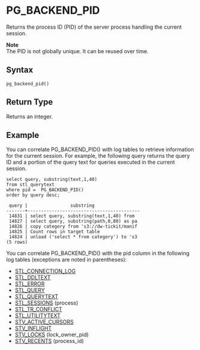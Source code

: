 # PG\_BACKEND\_PID<a name="PG_BACKEND_PID"></a>

Returns the process ID \(PID\) of the server process handling the current session\.

**Note**  
The PID is not globally unique\. It can be reused over time\.

## Syntax<a name="PG_BACKEND_PID-synopsis"></a>

```
pg_backend_pid()
```

## Return Type<a name="PG_BACKEND_PID-return-type"></a>

Returns an integer\.

## Example<a name="PG_BACKEND_PID-example"></a>

You can correlate PG\_BACKEND\_PID\(\) with log tables to retrieve information for the current session\. For example, the following query returns the query ID and a portion of the query text for queries executed in the current session\.

```
select query, substring(text,1,40)
from stl_querytext
where pid =  PG_BACKEND_PID()
order by query desc;

 query |                substring
-------+------------------------------------------
 14831 | select query, substring(text,1,40) from
 14827 | select query, substring(path,0,80) as pa
 14826 | copy category from 's3://dw-tickit/manif
 14825 | Count rows in target table
 14824 | unload ('select * from category') to 's3
(5 rows)
```

You can correlate PG\_BACKEND\_PID\(\) with the pid column in the following log tables \(exceptions are noted in parentheses\):
+ [STL\_CONNECTION\_LOG](r_STL_CONNECTION_LOG.md)
+ [STL\_DDLTEXT](r_STL_DDLTEXT.md)
+ [STL\_ERROR](r_STL_ERROR.md)
+ [STL\_QUERY](r_STL_QUERY.md)
+ [STL\_QUERYTEXT](r_STL_QUERYTEXT.md)
+ [STL\_SESSIONS](r_STL_SESSIONS.md) \(process\)
+ [STL\_TR\_CONFLICT](r_STL_TR_CONFLICT.md)
+ [STL\_UTILITYTEXT](r_STL_UTILITYTEXT.md)
+ [STV\_ACTIVE\_CURSORS](r_STV_ACTIVE_CURSORS.md)
+ [STV\_INFLIGHT](r_STV_INFLIGHT.md)
+ [STV\_LOCKS](r_STV_LOCKS.md) \(lock\_owner\_pid\)
+ [STV\_RECENTS](r_STV_RECENTS.md) \(process\_id\)